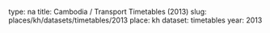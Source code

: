 type: na
title: Cambodia / Transport Timetables (2013)
slug: places/kh/datasets/timetables/2013
place: kh
dataset: timetables
year: 2013
